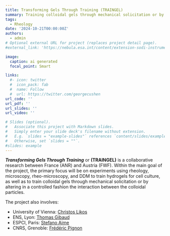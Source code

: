```yaml
---
title: Transforming Gels Through Training (TRAINGEL)
summary: Training colloidal gels through mechanical solicitation or by altering the interaction between the colloidal particles.
tags:
  - Rheology
date: '2024-10-21T00:00:00Z'
authors:
  - admin
# Optional external URL for project (replaces project detail page).
#external_link: 'https://nebula.esa.int/content/extension-sodi-instrument-neuf-dix-non-equilibrium-fluctuations-during-diffusion-complex'

image:
  caption: ai generated
  focal_point: Smart

links:
  #- icon: twitter
  #  icon_pack: fab
  #  name: Follow
  #  url: https://twitter.com/georgecushen
url_code: ''
url_pdf: ''
url_slides: ''
url_video: ''

# Slides (optional).
#   Associate this project with Markdown slides.
#   Simply enter your slide deck's filename without extension.
#   E.g. `slides = "example-slides"` references `content/slides/example-slides.md`.
#   Otherwise, set `slides = ""`.
#slides: example
---
```


***Transforming Gels Through Training*** or **(TRAINGEL)** is a collaborative research between France (ANR) and Austria (FWF). Within the main goal of the project, the primary focus will be on experiments using rheology, microscopy, rheo-microscopy, and DDM to train hydrogels for cell culture, as well as to train colloidal gels through mechanical solicitation or by altering in a controlled fashion the interaction between the colloidal particles.

The project also involves:
- University of Vienna: [Christos Likos](https://comp-phys.univie.ac.at/likos/)
- ENS, Lyon: [Thomas Gibaud](https://perso.ens-lyon.fr/thomas.gibaud/) 
- ESPCI, Paris: [Stefano Aime](https://sites.google.com/view/steaime/home?authuser=0)
- CNRS, Grenoble: [Frédéric Pignon](https://sites.google.com/site/fredericpignon)